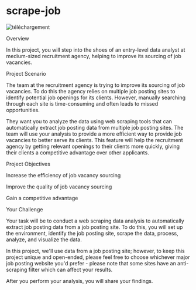 # scrape-job
![téléchargement](https://github.com/NomelN/scrape-job/assets/61651276/25c8f840-6434-4f93-8b75-6f0dbe8e219c)


Overview

In this project, you will step into the shoes of an entry-level data analyst at medium-sized recruitment agency, helping to improve its sourcing of job vacancies.

Project Scenario

The team at the recruitment agency is trying to improve its sourcing of job vacancies. To do this the agency relies on multiple job posting sites to identify potential job openings for its clients. However, manually searching through each site is time-consuming and often leads to missed opportunities.  

They want you to  analyze the data using web scraping tools that can automatically extract job posting data from multiple job posting sites.  The team will use your analysis to provide a more efficient way to provide job vacancies to better serve its clients. This feature will help the recruitment agency by getting relevant openings to their clients more quickly, giving their clients a competitive advantage over other applicants.

Project Objectives

 Increase the efficiency of job vacancy sourcing

 Improve the quality of job vacancy sourcing  

 Gain a competitive advantage  

Your Challenge

Your task will be to conduct a web scraping data analysis to automatically extract job posting data from a job posting site. To do this, you will  set up the environment, identify the job posting site, scrape the data,  process, analyze, and visualize the data.

In this project, we'll use data from a job posting site; however, to keep this project unique and open-ended, please feel free to choose whichever major job posting website you'd prefer - please note that some sites have an anti-scraping filter which can affect your results.

After you perform your analysis, you will share your findings.
